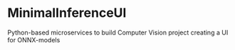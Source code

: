 # MinimalInferenceUI
Python-based microservices to build Computer Vision project creating a UI for ONNX-models
